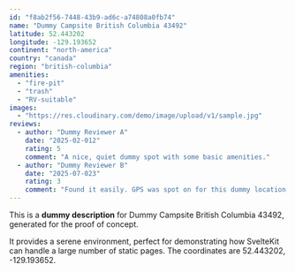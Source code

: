 ```yaml
---
id: "f8ab2f56-7448-43b9-ad6c-a74808a0fb74"
name: "Dummy Campsite British Columbia 43492"
latitude: 52.443202
longitude: -129.193652
continent: "north-america"
country: "canada"
region: "british-columbia"
amenities:
  - "fire-pit"
  - "trash"
  - "RV-suitable"
images:
  - "https://res.cloudinary.com/demo/image/upload/v1/sample.jpg"
reviews:
  - author: "Dummy Reviewer A"
    date: "2025-02-012"
    rating: 5
    comment: "A nice, quiet dummy spot with some basic amenities."
  - author: "Dummy Reviewer B"
    date: "2025-07-023"
    rating: 3
    comment: "Found it easily. GPS was spot on for this dummy location."
---
```


This is a **dummy description** for Dummy Campsite British Columbia 43492, generated for the proof of concept.

It provides a serene environment, perfect for demonstrating how SvelteKit can handle a large number of static pages. The coordinates are 52.443202, -129.193652.
